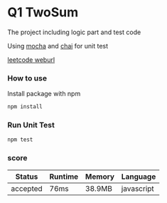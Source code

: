 # Q1 TwoSum

The project including logic part and test code

Using [mocha](https://mochajs.org/) and [chai](https://www.chaijs.com/) for unit test

[leetcode weburl](https://leetcode.com/problems/two-sum/)

### How to use

Install package with npm

```bash
npm install
```

### Run Unit Test

```bash
npm test
```

### score

|Status|Runtime|Memory|Language|
|------|-------|------|--------|
|accepted|76ms|38.9MB|javascript|